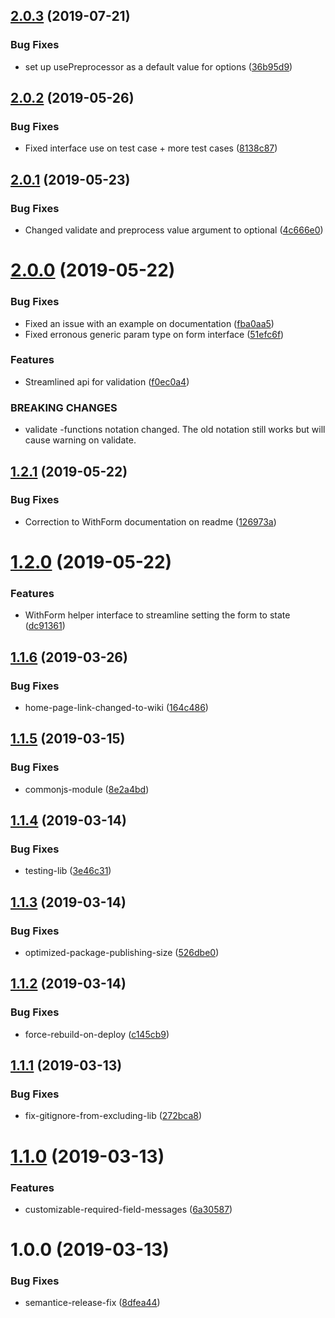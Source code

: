 ## [2.0.3](https://github.com/mindhivefi/ts-form-validation/compare/v2.0.2...v2.0.3) (2019-07-21)


### Bug Fixes

* set up usePreprocessor as a default value for options ([36b95d9](https://github.com/mindhivefi/ts-form-validation/commit/36b95d9))

## [2.0.2](https://github.com/mindhivefi/ts-form-validation/compare/v2.0.1...v2.0.2) (2019-05-26)


### Bug Fixes

* Fixed interface use on test case + more test cases ([8138c87](https://github.com/mindhivefi/ts-form-validation/commit/8138c87))

## [2.0.1](https://github.com/mindhivefi/ts-form-validation/compare/v2.0.0...v2.0.1) (2019-05-23)


### Bug Fixes

* Changed validate and preprocess value argument to optional ([4c666e0](https://github.com/mindhivefi/ts-form-validation/commit/4c666e0))

# [2.0.0](https://github.com/mindhivefi/ts-form-validation/compare/v1.2.1...v2.0.0) (2019-05-22)


### Bug Fixes

* Fixed an issue with an example on documentation ([fba0aa5](https://github.com/mindhivefi/ts-form-validation/commit/fba0aa5))
* Fixed erronous generic param type on form interface ([51efc6f](https://github.com/mindhivefi/ts-form-validation/commit/51efc6f))


### Features

* Streamlined api for validation ([f0ec0a4](https://github.com/mindhivefi/ts-form-validation/commit/f0ec0a4))


### BREAKING CHANGES

* validate -functions notation changed. The old notation still works but will cause
warning on validate.

## [1.2.1](https://github.com/mindhivefi/ts-form-validation/compare/v1.2.0...v1.2.1) (2019-05-22)


### Bug Fixes

* Correction to WithForm documentation on readme ([126973a](https://github.com/mindhivefi/ts-form-validation/commit/126973a))

# [1.2.0](https://github.com/mindhivefi/ts-form-validation/compare/v1.1.6...v1.2.0) (2019-05-22)


### Features

* WithForm helper interface to streamline setting the form to state ([dc91361](https://github.com/mindhivefi/ts-form-validation/commit/dc91361))

## [1.1.6](https://github.com/mindhivefi/ts-form-validation/compare/v1.1.5...v1.1.6) (2019-03-26)


### Bug Fixes

* home-page-link-changed-to-wiki ([164c486](https://github.com/mindhivefi/ts-form-validation/commit/164c486))

## [1.1.5](https://github.com/mindhivefi/ts-form-validation/compare/v1.1.4...v1.1.5) (2019-03-15)


### Bug Fixes

* commonjs-module ([8e2a4bd](https://github.com/mindhivefi/ts-form-validation/commit/8e2a4bd))

## [1.1.4](https://github.com/mindhivefi/ts-form-validation/compare/v1.1.3...v1.1.4) (2019-03-14)


### Bug Fixes

* testing-lib ([3e46c31](https://github.com/mindhivefi/ts-form-validation/commit/3e46c31))

## [1.1.3](https://github.com/mindhivefi/ts-form-validation/compare/v1.1.2...v1.1.3) (2019-03-14)


### Bug Fixes

* optimized-package-publishing-size ([526dbe0](https://github.com/mindhivefi/ts-form-validation/commit/526dbe0))

## [1.1.2](https://github.com/mindhivefi/ts-form-validation/compare/v1.1.1...v1.1.2) (2019-03-14)


### Bug Fixes

* force-rebuild-on-deploy ([c145cb9](https://github.com/mindhivefi/ts-form-validation/commit/c145cb9))

## [1.1.1](https://github.com/mindhivefi/ts-form-validation/compare/v1.1.0...v1.1.1) (2019-03-13)


### Bug Fixes

* fix-gitignore-from-excluding-lib ([272bca8](https://github.com/mindhivefi/ts-form-validation/commit/272bca8))

# [1.1.0](https://github.com/mindhivefi/ts-form-validation/compare/v1.0.0...v1.1.0) (2019-03-13)


### Features

* customizable-required-field-messages ([6a30587](https://github.com/mindhivefi/ts-form-validation/commit/6a30587))

# 1.0.0 (2019-03-13)


### Bug Fixes

* semantice-release-fix ([8dfea44](https://github.com/mindhivefi/ts-form-validation/commit/8dfea44))
